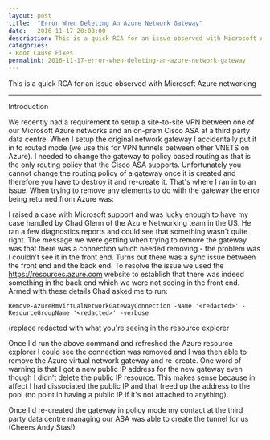 ```yaml
---
layout: post
title:  "Error When Deleting An Azure Network Gateway"
date:   2016-11-17 20:08:00
description: This is a quick RCA for an issue observed with Microsoft Azure networking
categories:
- Root Cause Fixes
permalink: 2016-11-17-error-when-deleting-an-azure-network-gateway
---
```


This is a quick RCA for an issue observed with Microsoft Azure networking

---

Introduction

We recently had a requirement to setup a site-to-site VPN between one of our Microsoft Azure networks and an on-prem Cisco ASA at a third party data centre. When I setup the original network gateway I accidentally put it in to routed mode (we use this for VPN tunnels between other VNETS on Azure). I needed to change the gateway to policy based routing as that is the only routing policy that the Cisco ASA supports. Unfortunately you cannot change the routing policy of a gateway once it is created and therefore you have to destroy it and re-create it. That's where I ran in to an issue. When trying to remove any elements to do with the gateway the error being returned from Azure was:

I raised a case with Microsoft support and was lucky enough to have my case handled by Chad Glenn of the Azure Networking team in the US. He ran a few diagnostics reports and could see that something wasn't quite right. The message we were getting when trying to remove the gateway was that there was a connection which needed removing - the problem was I couldn't see it in the front end. Turns out there was a sync issue between the front end and the back end. To resolve the issue we used the https://resources.azure.com website to establish that there was indeed something in the back end which we were not seeing in the front end. Armed with these details Chad asked me to run:

`Remove-AzureRmVirtualNetworkGatewayConnection -Name '<redacted>' -ResourceGroupName '<redacted>' -verbose`

(replace redacted with what you're seeing in the resource explorer

Once I'd run the above command and refreshed the Azure resource explorer I could see the connection was removed and I was then able to remove the Azure virtual network gateway and re-create. 
One word of warning is that I got a new public IP address for the new gateway even though I didn't delete the public IP resource. This makes sense because in affect I had dissociated the public IP and that freed up the address to the pool (no point in having a public IP if it's not attached to anything).

Once I'd re-created the gateway in policy mode my contact at the third party data centre managing our ASA was able to create the tunnel for us (Cheers Andy Stas!) 

